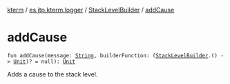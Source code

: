 [kterm](../../index.md) / [es.jtp.kterm.logger](../index.md) / [StackLevelBuilder](index.md) / [addCause](./add-cause.md)

# addCause

`fun addCause(message: `[`String`](https://kotlinlang.org/api/latest/jvm/stdlib/kotlin/-string/index.html)`, builderFunction: (`[`StackLevelBuilder`](index.md)`.() -> `[`Unit`](https://kotlinlang.org/api/latest/jvm/stdlib/kotlin/-unit/index.html)`)? = null): `[`Unit`](https://kotlinlang.org/api/latest/jvm/stdlib/kotlin/-unit/index.html)

Adds a cause to the stack level.

